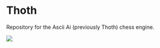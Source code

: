 # Thoth
Repository for the Ascii Ai (previously Thoth) chess engine.

![](https://res.cloudinary.com/lmn/image/upload/e_sharpen:150,f_auto,fl_lossy,q_80/v1/gameskinnyc/s/m/i/smitethothfullart-94292.jpg)
